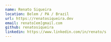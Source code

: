 ```yaml
---
name: Renato Siqueira
location: Belem / PA / Brazil
url: https://renatosiqueira.dev
email: renato[em]gmail.com
github: renatosiqueira
linkedin: https://www.linkedin.com/in/renato/s
---
```

